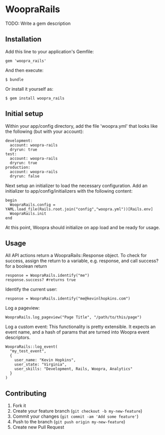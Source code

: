 # WoopraRails

TODO: Write a gem description

## Installation

Add this line to your application's Gemfile:

    gem 'woopra_rails'

And then execute:

    $ bundle

Or install it yourself as:

    $ gem install woopra_rails

## Initial setup
  Within your app/config directory, add the file 'woopra.yml' that looks like the following (but with your account):

    development:
      account: woopra-rails
      dryrun: true
    test:
      account: woopra-rails
      dryrun: true
    production:
      account: woopra-rails
      dryrun: false

  Next setup an initializer to load the necessary configuration.  Add an initializer to app/config/initializers with the following content:

    begin
      WoopraRails.config = YAML.load_file(Rails.root.join("config","woopra.yml"))[Rails.env]
      WoopraRails.init
    end

  At this point, Woopra should initialize on app load and be ready for usage.

## Usage
  All API actions return a WoopraRails::Response object.  To check for success, assign the return to a variable, e.g. response, and call success? for a boolean return
    
    response = WoopraRails.identify("me")
    response.success? #returns true

  Identify the current user:
    
    response = WoopraRails.identify("me@kevinlhopkins.com")
  
  Log a pageview:
    
    WoopraRails.log_pageview("Page Title", "/path/to/this/page")

  Log a custom event:
  This functionality is pretty extensible.  It expects an event name, and a hash of params that are turned into Woopra event descriptors.
    
    WoopraRails::log_event(
      "my_test_event",
      {
        user_name: "Kevin Hopkins",
        user_state: "Virginia",
        user_skills: "Development, Rails, Woopra, Analytics"
      }
    )


## Contributing

1. Fork it
2. Create your feature branch (`git checkout -b my-new-feature`)
3. Commit your changes (`git commit -am 'Add some feature'`)
4. Push to the branch (`git push origin my-new-feature`)
5. Create new Pull Request
